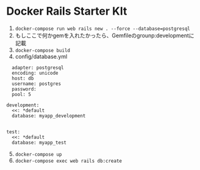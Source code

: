 # Docker Rails Starter KIt
1. ``` docker-compose run web rails new . --force --database=postgresql ```
2. もしここで何かgemを入れたかったら、Gemfileのgrounp:developmentに記載
3. ```docker-compose build```
4. config/database.yml
```default: &default
  adapter: postgresql
  encoding: unicode
  host: db
  username: postgres
  password:
  pool: 5

development:
  <<: *default
  database: myapp_development


test:
  <<: *default
  database: myapp_test 
```

5. ```docker-compose up```
6. ```docker-compose exec web rails db:create```
